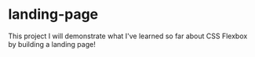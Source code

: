# landing-page
This project I will demonstrate what I've learned so far about CSS Flexbox by building a landing page!
